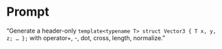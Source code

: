 # Prompt

“Generate a header-only `template<typename T> struct Vector3 { T x, y, z; … };` with operator+, -, dot, cross, length, normalize.”